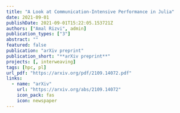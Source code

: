 ```yaml
---
title: "A Look at Communication-Intensive Performance in Julia"
date: 2021-09-01
publishDate: 2021-09-01T15:22:05.153721Z
authors: ["Amal Rizvi", admin]
publication_types: ["3"]
abstract: ""
featured: false 
publication: "arXiv preprint"
publication_short: "**arXiv preprint**"
projects: [, interweaving]
tags: [hpc, pl]
url_pdf: "https://arxiv.org/pdf/2109.14072.pdf"
links:
  - name: "arXiv"
    url: "https://arxiv.org/abs/2109.14072"
    icon_pack: fas
    icon: newspaper
---
```


